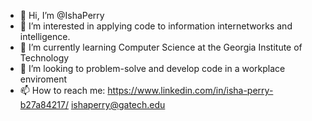 - 👋 Hi, I’m @IshaPerry
- 👀 I’m interested in applying code to information internetworks and intelligence. 
- 🌱 I’m currently learning Computer Science at the Georgia Institute of Technology 
- 💞️ I’m looking to problem-solve and develop code in a workplace enviroment
- 📫 How to reach me: https://www.linkedin.com/in/isha-perry-b27a84217/
ishaperry@gatech.edu

<!---
IshaPerry/IshaPerry is a ✨ special ✨ repository because its `README.md` (this file) appears on your GitHub profile.
You can click the Preview link to take a look at your changes.
--->
